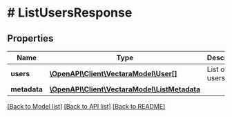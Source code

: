 # # ListUsersResponse

## Properties

Name | Type | Description | Notes
------------ | ------------- | ------------- | -------------
**users** | [**\OpenAPI\Client\VectaraModel\User[]**](User.md) | List of users. | [optional]
**metadata** | [**\OpenAPI\Client\VectaraModel\ListMetadata**](ListMetadata.md) |  | [optional]

[[Back to Model list]](../../README.md#models) [[Back to API list]](../../README.md#endpoints) [[Back to README]](../../README.md)
